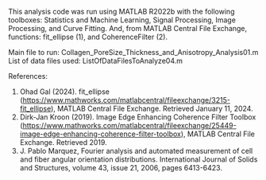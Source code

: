 This analysis code was run using MATLAB R2022b with the following toolboxes: Statistics and Machine Learning, Signal Processing, Image Processing, and Curve Fitting. And, from MATLAB Central File Exchange, functions: fit_ellipse (1), and CoherenceFilter (2).

Main file to run: Collagen_PoreSize_Thickness_and_Anisotropy_Analysis01.m
List of data files used: ListOfDataFilesToAnalyze04.m


References:
  1.  Ohad Gal (2024). fit_ellipse (https://www.mathworks.com/matlabcentral/fileexchange/3215-fit_ellipse), MATLAB Central File Exchange. Retrieved January 11, 2024.
  2.	Dirk-Jan Kroon (2019). Image Edge Enhancing Coherence Filter Toolbox (https://www.mathworks.com/matlabcentral/fileexchange/25449-image-edge-enhancing-coherence-filter-toolbox), MATLAB Central File Exchange. Retrieved 2019.
  3. 	J. Pablo Marquez, Fourier analysis and automated measurement of cell and fiber angular orientation distributions. International Journal of Solids and Structures, volume 43, issue 21, 2006, pages 6413-6423.
